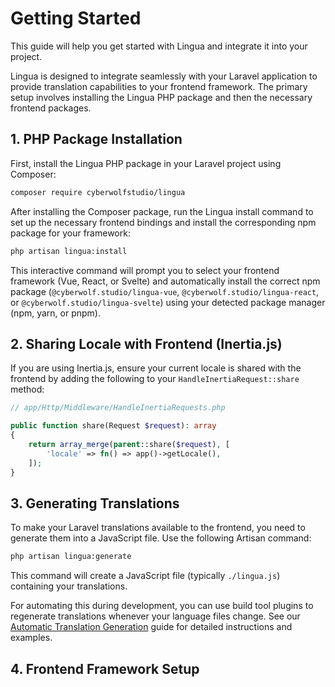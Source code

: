 # Getting Started

This guide will help you get started with Lingua and integrate it into your project.

Lingua is designed to integrate seamlessly with your Laravel application to provide translation capabilities to your frontend framework. The primary setup involves installing the Lingua PHP package and then the necessary frontend packages.

## 1. PHP Package Installation

First, install the Lingua PHP package in your Laravel project using Composer:

```bash
composer require cyberwolfstudio/lingua
```

After installing the Composer package, run the Lingua install command to set up the necessary frontend bindings and install the corresponding npm package for your framework:

```bash
php artisan lingua:install
```

This interactive command will prompt you to select your frontend framework (Vue, React, or Svelte) and automatically install the correct npm package (`@cyberwolf.studio/lingua-vue`, `@cyberwolf.studio/lingua-react`, or `@cyberwolf.studio/lingua-svelte`) using your detected package manager (npm, yarn, or pnpm).

## 2. Sharing Locale with Frontend (Inertia.js)

If you are using Inertia.js, ensure your current locale is shared with the frontend by adding the following to your `HandleInertiaRequest::share` method:

```php
// app/Http/Middleware/HandleInertiaRequests.php

public function share(Request $request): array
{
    return array_merge(parent::share($request), [
        'locale' => fn() => app()->getLocale(),
    ]);
}
```

## 3. Generating Translations

To make your Laravel translations available to the frontend, you need to generate them into a JavaScript file. Use the following Artisan command:

```bash
php artisan lingua:generate
```

This command will create a JavaScript file (typically `./lingua.js`) containing your translations.

For automating this during development, you can use build tool plugins to regenerate translations whenever your language files change. See our [Automatic Translation Generation](/automatic-translation-generation) guide for detailed instructions and examples.

## 4. Frontend Framework Setup